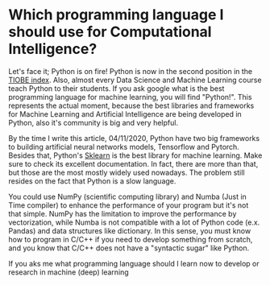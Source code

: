 
# Which programming language I should use for Computational Intelligence?

Let's face it; Python is on fire! Python is now in the second position in the [TIOBE index](https://www.tiobe.com/tiobe-index/). 
Also, almost every Data Science and Machine Learning course teach Python to their students. 
If you ask google what is the best programming language for machine learning, you will find "Python!". 
This represents the actual moment, because the best libraries and frameworks for Machine Learning and Artificial Intelligence are being developed in Python, also it's community is big and very helpful. 


By the time I write this article, 04/11/2020, Python have two big frameworks to building artificial neural networks models, Tensorflow and Pytorch. Besides that, Python's [Sklearn](https://scikit-learn.org/stable/) is the best library for machine learning. Make sure to check its excellent documentation. 
In fact, there are more than that, but those are the most mostly widely used nowadays. The problem still resides on the fact that Python is a slow language. 

You could use NumPy (scientific computing library) and Numba (Just in Time compiler) to enhance the performance of your program but it's not that simple. NumPy has the limitation to improve the performance by vectorization, while Numba is not compatible with a lot of Python code (e.x. Pandas) and data structures like dictionary. In this sense, you must know how to program in C/C++ if you need to develop something from scratch, and you know that C/C++ does not have a "syntactic sugar" like Python. 



If you aks me what programming language should I learn now to develop or research in machine (deep) learning


